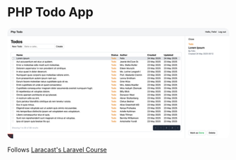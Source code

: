 # PHP Todo App

<img alt="Tailwind CSS" src="https://raw.githubusercontent.com/imfelixyeung/php-todo/HEAD/.github/showcase.png" style="max-width: 100%; border-radius: 0.75rem; overflow: hidden;">

Follows [Laracast's Laravel Course](https://www.youtube.com/watch?v=SqTdHCTWqks)
